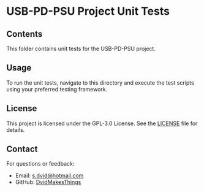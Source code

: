 # USB-PD-PSU Project Unit Tests

## Contents
This folder contains unit tests for the USB-PD-PSU project.

## Usage
To run the unit tests, navigate to this directory and execute the test scripts using your preferred testing framework.

## License
This project is licensed under the GPL-3.0 License. See the [LICENSE](LICENSE) file for details.

## Contact
For questions or feedback:
- Email: [s.dvid@hotmail.com](mailto:s.dvid@hotmail.com)
- GitHub: [DvidMakesThings](https://github.com/DvidMakesThings)
